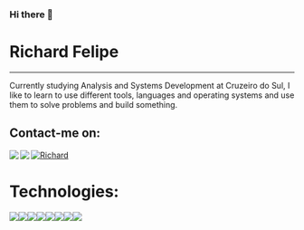 ### Hi there 👋


# Richard Felipe <br>
<hr>


Currently studying Analysis and Systems Development at Cruzeiro do Sul, I like to learn to use different tools, languages ​​and operating systems and use them to solve problems and build something. 


## Contact-me on:<br>

<a target="_blank" href="https://www.linkedin.com/in/richard-felipe-da-silva-oliveira-1ab55a135/">
 <img align="left" src="https://img.icons8.com/fluent/48/000000/linkedin.png"/>
</a>
<a target="_blank" href="https://api.whatsapp.com/send?phone=5511946348130">
 <img align="left" " src="https://img.icons8.com/fluent/48/000000/whatsapp.png"/>
</a>

<a target="_blank" href="mailto:richardfelipe.rfo@gmail.com">
  <img alt="Richard" src="https://img.icons8.com/fluent/48/000000/gmail--v2.png"/>
</a>
<br>

# Technologies: <br>

 <img src="https://img.shields.io/badge/-DOCKER-329ded?style=flat-square&logo=docker&logoColor=white"/><img src="https://img.shields.io/badge/-Nodejs-339933?style=flat-square&logo=Node.js&logoColor=white"/><img src="https://img.shields.io/badge/-PYTHON-204462?style=flat-square&logo=python&logoColor=white"/><img src="https://img.shields.io/badge/-VSCode-007ACC?style=flat-square&logo=visual-studio-code&logoColor=white"><img src="https://img.shields.io/badge/-JavaScript-black?style=flat-square&logo=javascript"><img src="https://img.shields.io/badge/-MySQL-4479A1?style=flat-square&logo=mysql&logoColor=white"><img src="https://img.shields.io/badge/-OPENCV-5263ff?style=flat-square&logo=opencv&logoColor=white"><img src="https://img.shields.io/badge/-TENSORFLOW-ff8700?style=flat-square&logo=tensorflow&logoColor=white">
 




